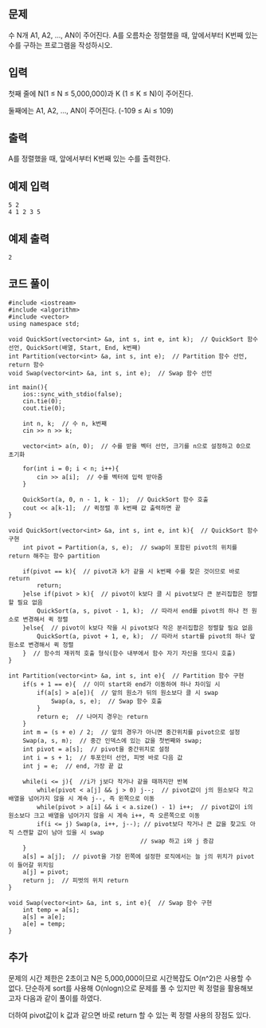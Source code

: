 ## 문제 
수 N개 A1, A2, ..., AN이 주어진다. A를 오름차순 정렬했을 때, 앞에서부터 K번째 있는 수를 구하는 프로그램을 작성하시오.


## 입력
첫째 줄에 N(1 ≤ N ≤ 5,000,000)과 K (1 ≤ K ≤ N)이 주어진다.

둘째에는 A1, A2, ..., AN이 주어진다. (-109 ≤ Ai ≤ 109)
## 출력
A를 정렬했을 때, 앞에서부터 K번째 있는 수를 출력한다.


## 예제 입력 
```
5 2
4 1 2 3 5
```

## 예제 출력  
```
2
```
## 코드 풀이
```
#include <iostream>
#include <algorithm>
#include <vector>
using namespace std;

void QuickSort(vector<int> &a, int s, int e, int k);  // QuickSort 함수 선언, QuickSort(배열, Start, End, k번째)
int Partition(vector<int> &a, int s, int e);  // Partition 함수 선언, return 함수
void Swap(vector<int> &a, int s, int e);  // Swap 함수 선언

int main(){
    ios::sync_with_stdio(false);
    cin.tie(0);
    cout.tie(0);
    
    int n, k;  // 수 n, k번째
    cin >> n >> k;
    
    vector<int> a(n, 0);  // 수를 받을 벡터 선언, 크기를 n으로 설정하고 0으로 초기화
    
    for(int i = 0; i < n; i++){
        cin >> a[i];  // 수를 벡터에 입력 받아줌
    }
    
    QuickSort(a, 0, n - 1, k - 1);  // QuickSort 함수 호출
    cout << a[k-1];  // 퀵정렬 후 k번째 값 출력하면 끝
}

void QuickSort(vector<int> &a, int s, int e, int k){  // QuickSort 함수 구현
    int pivot = Partition(a, s, e);  // swap이 포함된 pivot의 위치를 return 해주는 함수 partition 
    
    if(pivot == k){  // pivot과 k가 같을 시 k번째 수를 찾은 것이므로 바로 return
        return;  
    }else if(pivot > k){  // pivot이 k보다 클 시 pivot보다 큰 분리집합은 정렬할 필요 없음
        QuickSort(a, s, pivot - 1, k);  // 따라서 end를 pivot의 하나 전 원소로 변경해서 퀵 정렬        
    }else{  // pivot이 k보다 작을 시 pivot보다 작은 분리집합은 정렬할 필요 없음
        QuickSort(a, pivot + 1, e, k);  // 따라서 start를 pivot의 하나 앞 원소로 변경해서 퀵 정렬
    }  // 함수의 재귀적 호출 형식(함수 내부에서 함수 자기 자신을 또다시 호출)
}

int Partition(vector<int> &a, int s, int e){  // Partition 함수 구현
    if(s + 1 == e){  // 이미 start와 end가 이동하여 하나 차이일 시  
        if(a[s] > a[e]){  // 앞의 원소가 뒤의 원소보다 클 시 swap
            Swap(a, s, e);  // Swap 함수 호출   
        }
        return e;  // 나머지 경우는 return
    }
    int m = (s + e) / 2;  // 앞의 경우가 아니면 중간위치를 pivot으로 설정
    Swap(a, s, m);  // 중간 인덱스에 있는 값을 첫번째와 swap;
    int pivot = a[s];  // pivot을 중간위치로 설정 
    int i = s + 1;  // 투포인터 선언, 피벗 바로 다음 값
    int j = e;  // end, 가장 끝 값
    
    while(i <= j){  //i가 j보다 작거나 같을 때까지만 반복
        while(pivot < a[j] && j > 0) j--;  // pivot값이 j의 원소보다 작고 배열을 넘어가지 않을 시 계속 j--, 즉 왼쪽으로 이동
        while(pivot > a[i] && i < a.size() - 1) i++;  // pivot값이 i의 원소보다 크고 배열을 넘어가지 않을 시 계속 i++, 즉 오른쪽으로 이동
        if(i <= j) Swap(a, i++, j--); // pivot보다 작거나 큰 값을 찾고도 아직 스캔할 값이 남아 있을 시 swap
                                     // swap 하고 i와 j 증감
    }
    a[s] = a[j];  // pivot을 가장 왼쪽에 설정한 로직에서는 늘 j의 위치가 pivot이 들어갈 위치임
    a[j] = pivot;
    return j;  // 피벗의 위치 return
}
    
void Swap(vector<int> &a, int s, int e){  // Swap 함수 구현
    int temp = a[s];
    a[s] = a[e];
    a[e] = temp;
}    

```
## 추가
문제의 시간 제한은 2초이고 N은 5,000,000이므로 시간복잡도 O(n^2)은 사용할 수 없다. 
단순하게 sort를 사용해 O(nlogn)으로 문제를 풀 수 있지만 퀵 정렬을 활용해보고자 다음과 같이 풀이를 하였다.

더하여 pivot값이 k 값과 같으면 바로 return 할 수 있는 퀵 정렬 사용의 장점도 있다.
